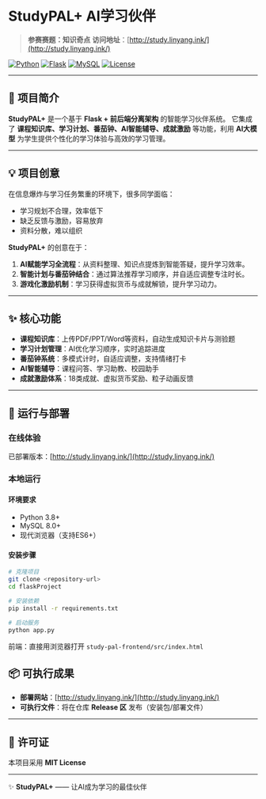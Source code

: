 # StudyPAL+ AI学习伙伴

> **参赛赛题：知识奇点**
> **访问地址**：[http://study.linyang.ink/](http://study.linyang.ink/)

[![Python](https://img.shields.io/badge/Python-3.8+-blue.svg)](https://python.org)
[![Flask](https://img.shields.io/badge/Flask-2.3.3-green.svg)](https://flask.palletsprojects.com)
[![MySQL](https://img.shields.io/badge/MySQL-8.0+-orange.svg)](https://mysql.com)
[![License](https://img.shields.io/badge/License-MIT-yellow.svg)](LICENSE)

---

## 🎯 项目简介

**StudyPAL+** 是一个基于 **Flask + 前后端分离架构** 的智能学习伙伴系统。
它集成了 **课程知识库、学习计划、番茄钟、AI智能辅导、成就激励** 等功能，利用 **AI大模型** 为学生提供个性化的学习体验与高效的学习管理。

---

## 💡 项目创意

在信息爆炸与学习任务繁重的环境下，很多同学面临：

* 学习规划不合理，效率低下
* 缺乏反馈与激励，容易放弃
* 资料分散，难以组织

**StudyPAL+** 的创意在于：

1. **AI赋能学习全流程**：从资料整理、知识点提炼到智能答疑，提升学习效率。
2. **智能计划与番茄钟结合**：通过算法推荐学习顺序，并自适应调整专注时长。
3. **游戏化激励机制**：学习获得虚拟货币与成就解锁，提升学习动力。

---

## ✨ 核心功能

* **课程知识库**：上传PDF/PPT/Word等资料，自动生成知识卡片与测验题
* **学习计划管理**：AI优化学习顺序，实时追踪进度
* **番茄钟系统**：多模式计时，自适应调整，支持情绪打卡
* **AI智能辅导**：课程问答、学习助教、校园助手
* **成就激励体系**：18类成就、虚拟货币奖励、粒子动画反馈

---

## 🚀 运行与部署

### 在线体验

已部署版本：[http://study.linyang.ink/](http://study.linyang.ink/)

### 本地运行

#### 环境要求

* Python 3.8+
* MySQL 8.0+
* 现代浏览器（支持ES6+）

#### 安装步骤

```bash
# 克隆项目
git clone <repository-url>
cd flaskProject

# 安装依赖
pip install -r requirements.txt

# 启动服务
python app.py
```

前端：直接用浏览器打开 `study-pal-frontend/src/index.html`



## 📦 可执行成果

* **部署网站**：[http://study.linyang.ink/](http://study.linyang.ink/)
* **可执行文件**：将在仓库 **Release 区** 发布（安装包/部署文件）

---

## 📄 许可证

本项目采用 **MIT License**

---

✨ **StudyPAL+** —— 让AI成为学习的最佳伙伴


